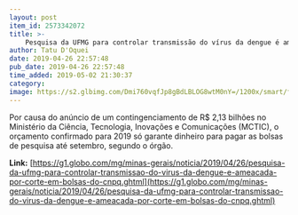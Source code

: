 ```yaml
---
layout: post
item_id: 2573342072
title: >-
    Pesquisa da UFMG para controlar transmissão do vírus da dengue é ameaçada por corte em bolsas do CNPq
author: Tatu D'Oquei
date: 2019-04-26 22:57:48
pub_date: 2019-04-26 22:57:48
time_added: 2019-05-02 21:30:37
category: 
image: https://s2.glbimg.com/Dmi760vqfJp8gBdLBLOG8wtM0nY=/1200x/smart/filters:cover():strip_icc()/s02.video.glbimg.com/x720/7571885.jpg
---
```


Por causa do anúncio de um contingenciamento de R$ 2,13 bilhões no Ministério da Ciência, Tecnologia, Inovações e Comunicações (MCTIC), o orçamento confirmado para 2019 só garante dinheiro para pagar as bolsas de pesquisa até setembro, segundo o órgão.

**Link:** [https://g1.globo.com/mg/minas-gerais/noticia/2019/04/26/pesquisa-da-ufmg-para-controlar-transmissao-do-virus-da-dengue-e-ameacada-por-corte-em-bolsas-do-cnpq.ghtml](https://g1.globo.com/mg/minas-gerais/noticia/2019/04/26/pesquisa-da-ufmg-para-controlar-transmissao-do-virus-da-dengue-e-ameacada-por-corte-em-bolsas-do-cnpq.ghtml)

